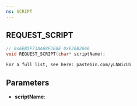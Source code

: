 ```yaml
---
ns: SCRIPT
---
```

## REQUEST_SCRIPT

```c
// 0x6EB5F71AA68F2E8E 0xE26B2666
void REQUEST_SCRIPT(char* scriptName);
```

```
For a full list, see here: pastebin.com/yLNWicUi  
```

## Parameters
* **scriptName**: 

